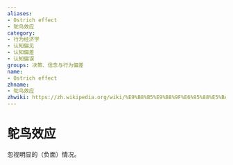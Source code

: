 ```yaml
---
aliases:
- Ostrich effect
- 鸵鸟效应
category:
- 行为经济学
- 认知偏见
- 认知偏差
- 认知偏误
groups: 决策、信念与行为偏差
name:
- Ostrich effect
zhname:
- 鸵鸟效应
zhwiki: https://zh.wikipedia.org/wiki/%E9%B8%B5%E9%B8%9F%E6%95%88%E5%BA%94
---
```


# 鸵鸟效应

忽视明显的（负面）情况。
